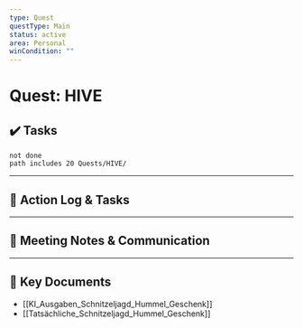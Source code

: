 ```yaml
---
type: Quest
questType: Main
status: active
area: Personal
winCondition: ""
---
```


# Quest: HIVE

## ✔️ Tasks

```tasks
not done
path includes 20 Quests/HIVE/
```

---

## 📝 Action Log & Tasks


---
## 💬 Meeting Notes & Communication


---
## 📎 Key Documents
- [[KI_Ausgaben_Schnitzeljagd_Hummel_Geschenk]]
- [[Tatsächliche_Schnitzeljagd_Hummel_Geschenk]]
